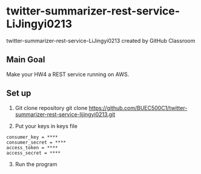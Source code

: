 # twitter-summarizer-rest-service-LiJingyi0213
twitter-summarizer-rest-service-LiJingyi0213 created by GitHub Classroom
## Main Goal
Make your HW4 a REST service running on AWS.

## Set up
1. Git clone repository
git clone https://github.com/BUEC500C1/twitter-summarizer-rest-service-lijingyi0213.git

2. Put your keys in keys file
```
consumer_key = ****
consumer_secret = ****
access_token = ****
access_secret = **** 
```
3. Run the program

